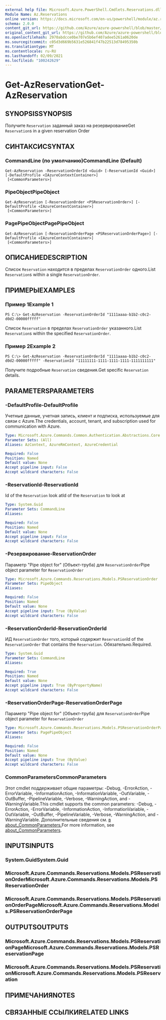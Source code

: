 ```yaml
---
external help file: Microsoft.Azure.PowerShell.Cmdlets.Reservations.dll-Help.xml
Module Name: Az.Reservations
online version: https://docs.microsoft.com/en-us/powershell/module/az.reservations/get-azreservation
schema: 2.0.0
content_git_url: https://github.com/Azure/azure-powershell/blob/master/src/Reservations/Reservations/help/Get-AzReservation.md
original_content_git_url: https://github.com/Azure/azure-powershell/blob/master/src/Reservations/Reservations/help/Get-AzReservation.md
ms.openlocfilehash: 2970abdcce0be707e5b6ef407adee5261a0620de
ms.sourcegitcommit: c05d3d669b5631e526841f47b22513d78495350b
ms.translationtype: MT
ms.contentlocale: ru-RU
ms.lasthandoff: 02/09/2021
ms.locfileid: "100242629"
---
```

# <span data-ttu-id="1a770-101">Get-AzReservation</span><span class="sxs-lookup"><span data-stu-id="1a770-101">Get-AzReservation</span></span>

## <span data-ttu-id="1a770-102">SYNOPSIS</span><span class="sxs-lookup"><span data-stu-id="1a770-102">SYNOPSIS</span></span>
<span data-ttu-id="1a770-103">Получите `Reservation` заданный заказ на резервирование</span><span class="sxs-lookup"><span data-stu-id="1a770-103">Get `Reservation`s in a given reservation Order</span></span>

## <span data-ttu-id="1a770-104">СИНТАКСИС</span><span class="sxs-lookup"><span data-stu-id="1a770-104">SYNTAX</span></span>

### <span data-ttu-id="1a770-105">CommandLine (по умолчанию)</span><span class="sxs-lookup"><span data-stu-id="1a770-105">CommandLine (Default)</span></span>
```
Get-AzReservation -ReservationOrderId <Guid> [-ReservationId <Guid>] [-DefaultProfile <IAzureContextContainer>]
 [<CommonParameters>]
```

### <span data-ttu-id="1a770-106">PipeObject</span><span class="sxs-lookup"><span data-stu-id="1a770-106">PipeObject</span></span>
```
Get-AzReservation [-ReservationOrder <PSReservationOrder>] [-DefaultProfile <IAzureContextContainer>]
 [<CommonParameters>]
```

### <span data-ttu-id="1a770-107">PagePipeObject</span><span class="sxs-lookup"><span data-stu-id="1a770-107">PagePipeObject</span></span>
```
Get-AzReservation [-ReservationOrderPage <PSReservationOrderPage>] [-DefaultProfile <IAzureContextContainer>]
 [<CommonParameters>]
```

## <span data-ttu-id="1a770-108">ОПИСАНИЕ</span><span class="sxs-lookup"><span data-stu-id="1a770-108">DESCRIPTION</span></span>
<span data-ttu-id="1a770-109">Список `Reservation` находится в пределах `ReservationOrder` одного.</span><span class="sxs-lookup"><span data-stu-id="1a770-109">List `Reservation`s within a single `ReservationOrder`.</span></span>

## <span data-ttu-id="1a770-110">ПРИМЕРЫ</span><span class="sxs-lookup"><span data-stu-id="1a770-110">EXAMPLES</span></span>

### <span data-ttu-id="1a770-111">Пример 1</span><span class="sxs-lookup"><span data-stu-id="1a770-111">Example 1</span></span>
```
PS C:\> Get-AzReservation -ReservationOrderId "1111aaaa-b1b2-c0c2-d0d2-00000fffff"
```

<span data-ttu-id="1a770-112">Список `Reservation` в пределах `ReservationOrder` указанного.</span><span class="sxs-lookup"><span data-stu-id="1a770-112">List `Reservation`s within the specified `ReservationOrder`.</span></span>

### <span data-ttu-id="1a770-113">Пример 2</span><span class="sxs-lookup"><span data-stu-id="1a770-113">Example 2</span></span>
```
PS C:\> Get-AzReservation -ReservationOrderId "1111aaaa-b1b2-c0c2-d0d2-00000fffff" -ReservationId "11111111-1111-1111-1111-1111111111"
```

<span data-ttu-id="1a770-114">Получите подробные `Reservation` сведения.</span><span class="sxs-lookup"><span data-stu-id="1a770-114">Get specific `Reservation` details.</span></span>

## <span data-ttu-id="1a770-115">PARAMETERS</span><span class="sxs-lookup"><span data-stu-id="1a770-115">PARAMETERS</span></span>

### <span data-ttu-id="1a770-116">-DefaultProfile</span><span class="sxs-lookup"><span data-stu-id="1a770-116">-DefaultProfile</span></span>
<span data-ttu-id="1a770-117">Учетные данные, учетная запись, клиент и подписка, используемые для связи с Azure.</span><span class="sxs-lookup"><span data-stu-id="1a770-117">The credentials, account, tenant, and subscription used for communication with Azure.</span></span>

```yaml
Type: Microsoft.Azure.Commands.Common.Authentication.Abstractions.Core.IAzureContextContainer
Parameter Sets: (All)
Aliases: AzContext, AzureRmContext, AzureCredential

Required: False
Position: Named
Default value: None
Accept pipeline input: False
Accept wildcard characters: False
```

### <span data-ttu-id="1a770-118">-ReservationId</span><span class="sxs-lookup"><span data-stu-id="1a770-118">-ReservationId</span></span>
<span data-ttu-id="1a770-119">Id of the `Reservation` look at</span><span class="sxs-lookup"><span data-stu-id="1a770-119">Id of the `Reservation` to look at</span></span>

```yaml
Type: System.Guid
Parameter Sets: CommandLine
Aliases:

Required: False
Position: Named
Default value: None
Accept pipeline input: False
Accept wildcard characters: False
```

### <span data-ttu-id="1a770-120">-Резервирование</span><span class="sxs-lookup"><span data-stu-id="1a770-120">-ReservationOrder</span></span>
<span data-ttu-id="1a770-121">Параметр "Pipe object for" (Объект-труба) для `ReservationOrder`</span><span class="sxs-lookup"><span data-stu-id="1a770-121">Pipe object parameter for `ReservationOrder`</span></span>

```yaml
Type: Microsoft.Azure.Commands.Reservations.Models.PSReservationOrder
Parameter Sets: PipeObject
Aliases:

Required: False
Position: Named
Default value: None
Accept pipeline input: True (ByValue)
Accept wildcard characters: False
```

### <span data-ttu-id="1a770-122">-ReservationOrderId</span><span class="sxs-lookup"><span data-stu-id="1a770-122">-ReservationOrderId</span></span>
<span data-ttu-id="1a770-123">ИД `ReservationOrder` того, который содержит `Reservation`</span><span class="sxs-lookup"><span data-stu-id="1a770-123">Id of the `ReservationOrder` that contains the `Reservation`.</span></span> <span data-ttu-id="1a770-124">Обязательно.</span><span class="sxs-lookup"><span data-stu-id="1a770-124">Required.</span></span>

```yaml
Type: System.Guid
Parameter Sets: CommandLine
Aliases:

Required: True
Position: Named
Default value: None
Accept pipeline input: True (ByPropertyName)
Accept wildcard characters: False
```

### <span data-ttu-id="1a770-125">-ReservationOrderPage</span><span class="sxs-lookup"><span data-stu-id="1a770-125">-ReservationOrderPage</span></span>
<span data-ttu-id="1a770-126">Параметр "Pipe object for" (Объект-труба) для `ReservationOrder`</span><span class="sxs-lookup"><span data-stu-id="1a770-126">Pipe object parameter for `ReservationOrder`</span></span>

```yaml
Type: Microsoft.Azure.Commands.Reservations.Models.PSReservationOrderPage
Parameter Sets: PagePipeObject
Aliases:

Required: False
Position: Named
Default value: None
Accept pipeline input: True (ByValue)
Accept wildcard characters: False
```

### <span data-ttu-id="1a770-127">CommonParameters</span><span class="sxs-lookup"><span data-stu-id="1a770-127">CommonParameters</span></span>
<span data-ttu-id="1a770-128">Этот cmdlet поддерживает общие параметры: -Debug, -ErrorAction, -ErrorVariable, -InformationAction, -InformationVariable, -OutVariable, -OutBuffer, -PipelineVariable, -Verbose, -WarningAction, and -WarningVariable.</span><span class="sxs-lookup"><span data-stu-id="1a770-128">This cmdlet supports the common parameters: -Debug, -ErrorAction, -ErrorVariable, -InformationAction, -InformationVariable, -OutVariable, -OutBuffer, -PipelineVariable, -Verbose, -WarningAction, and -WarningVariable.</span></span> <span data-ttu-id="1a770-129">Дополнительные сведения см. [в about_CommonParameters.](http://go.microsoft.com/fwlink/?LinkID=113216)</span><span class="sxs-lookup"><span data-stu-id="1a770-129">For more information, see [about_CommonParameters](http://go.microsoft.com/fwlink/?LinkID=113216).</span></span>

## <span data-ttu-id="1a770-130">INPUTS</span><span class="sxs-lookup"><span data-stu-id="1a770-130">INPUTS</span></span>

### <span data-ttu-id="1a770-131">System.Guid</span><span class="sxs-lookup"><span data-stu-id="1a770-131">System.Guid</span></span>

### <span data-ttu-id="1a770-132">Microsoft.Azure.Commands.Reservations.Models.PSReservationOrder</span><span class="sxs-lookup"><span data-stu-id="1a770-132">Microsoft.Azure.Commands.Reservations.Models.PSReservationOrder</span></span>

### <span data-ttu-id="1a770-133">Microsoft.Azure.Commands.Reservations.Models.PSReservationOrderPage</span><span class="sxs-lookup"><span data-stu-id="1a770-133">Microsoft.Azure.Commands.Reservations.Models.PSReservationOrderPage</span></span>

## <span data-ttu-id="1a770-134">OUTPUTS</span><span class="sxs-lookup"><span data-stu-id="1a770-134">OUTPUTS</span></span>

### <span data-ttu-id="1a770-135">Microsoft.Azure.Commands.Reservations.Models.PSReservationPage</span><span class="sxs-lookup"><span data-stu-id="1a770-135">Microsoft.Azure.Commands.Reservations.Models.PSReservationPage</span></span>

### <span data-ttu-id="1a770-136">Microsoft.Azure.Commands.Reservations.Models.PSReservation</span><span class="sxs-lookup"><span data-stu-id="1a770-136">Microsoft.Azure.Commands.Reservations.Models.PSReservation</span></span>

## <span data-ttu-id="1a770-137">ПРИМЕЧАНИЯ</span><span class="sxs-lookup"><span data-stu-id="1a770-137">NOTES</span></span>

## <span data-ttu-id="1a770-138">СВЯЗАННЫЕ ССЫЛКИ</span><span class="sxs-lookup"><span data-stu-id="1a770-138">RELATED LINKS</span></span>
